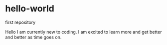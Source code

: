 # hello-world

first repository

Hello I am currently new to coding. I am excited to learn more and get better and better as time goes on.
